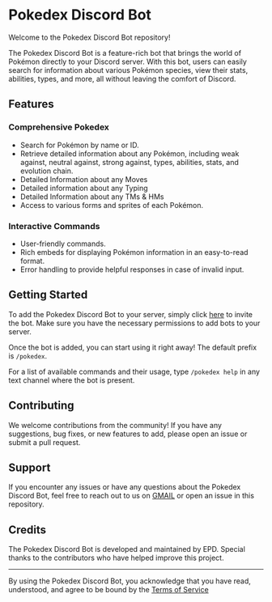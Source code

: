 # Pokedex Discord Bot

Welcome to the Pokedex Discord Bot repository!

The Pokedex Discord Bot is a feature-rich bot that brings the world of Pokémon directly to your Discord server. With this bot, users can easily search for information about various Pokémon species, view their stats, abilities, types, and more, all without leaving the comfort of Discord.

## Features

### Comprehensive Pokedex
- Search for Pokémon by name or ID.
- Retrieve detailed information about any Pokémon, including weak against, neutral against, strong against, types, abilities, stats, and evolution chain.
- Detailed Information about any Moves
- Detailed information about any Typing
- Detailed Information about any TMs & HMs
- Access to various forms and sprites of each Pokémon.

### Interactive Commands
- User-friendly commands.
- Rich embeds for displaying Pokémon information in an easy-to-read format.
- Error handling to provide helpful responses in case of invalid input.

## Getting Started

To add the Pokedex Discord Bot to your server, simply click [here](https://discord.com/oauth2/authorize?client_id=1058425146475544688&scope=bot&permissions=277025770496) to invite the bot. Make sure you have the necessary permissions to add bots to your server.

Once the bot is added, you can start using it right away! The default prefix is `/pokedex`.

For a list of available commands and their usage, type `/pokedex help` in any text channel where the bot is present.

## Contributing

We welcome contributions from the community! If you have any suggestions, bug fixes, or new features to add, please open an issue or submit a pull request.

## Support

If you encounter any issues or have any questions about the Pokedex Discord Bot, feel free to reach out to us on [GMAIL](mailto:pokedexbotdiscord@gmail.com) or open an issue in this repository.

## Credits

The Pokedex Discord Bot is developed and maintained by EPD. Special thanks to the contributors who have helped improve this project.

---

By using the Pokedex Discord Bot, you acknowledge that you have read, understood, and agree to be bound by the [Terms of Service](https://github.com/priyanshdas/Pokedex-Discord/blob/main/Terms%20Of%20Service.md)


